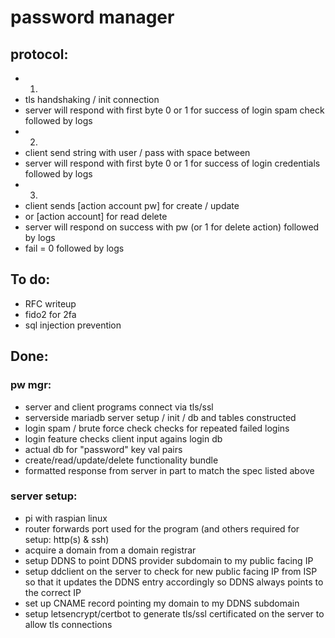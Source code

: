 # password manager

## protocol:
* 1)
* tls handshaking / init connection
* server will respond with first byte 0 or 1 for success of login spam check followed by logs
* 2)
* client send string with user / pass with space between
* server will respond with first byte 0 or 1 for success of login credentials followed by logs
* 3)
* client sends [action account pw] for create / update
* or [action account] for read delete
* server will respond on success with pw (or 1 for delete action) followed by logs
* fail = 0 followed by logs

## To do:

* RFC writeup
* fido2 for 2fa
* sql injection prevention

## Done:

### pw mgr:
* server and client programs connect via tls/ssl
* serverside mariadb server setup / init / db and tables constructed
* login spam / brute force check checks for repeated failed logins
* login feature checks client input agains login db
* actual db for "password" key val pairs
* create/read/update/delete functionality bundle
* formatted response from server in part to match the spec listed above

### server setup:
* pi with raspian linux
* router forwards port used for the program (and others required for setup: http(s) & ssh)
* acquire a domain from a domain registrar
* setup DDNS to point DDNS provider subdomain to my public facing IP
* setup ddclient on the server to check for new public facing IP from ISP so that it updates the DDNS entry accordingly so DDNS always points to the correct IP
* set up CNAME record pointing my domain to my DDNS subdomain
* setup letsencrypt/certbot to generate tls/ssl certificated on the server to allow tls connections


